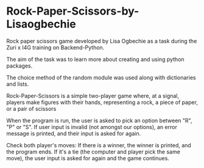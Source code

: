 # Rock-Paper-Scissors-by-Lisaogbechie
Rock paper scissors game developed by Lisa Ogbechie as a task during the Zuri x I4G training on Backend-Python. 

The aim of the task was to learn more about creating and using python packages.

The choice method of the random module was used along with dictionaries and lists.

Rock-Paper-Scissors is a simple two-player game where, at a signal, players make figures with their hands, representing a rock, a piece of paper, or a pair of scissors
 
When the program is run, the user is asked to pick an option between "R", "P" or "S".
If user input is invalid (not amongst our options), an error message is printed, and their input is asked for again.

Check both player's moves: 
If there is a winner, the winner is printed, and the program ends. 
If it's a tie (the computer and player pick the same move),  the user input is asked for again and the game continues.
